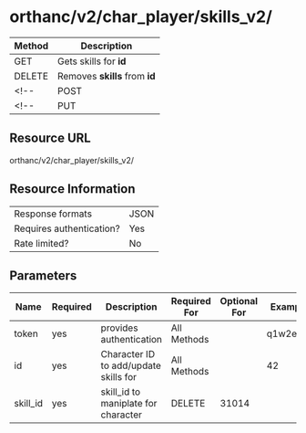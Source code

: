 # orthanc/v2/char_player/skills_v2/

| Method | Description                            |
| ------ | -------------------------------------- |
| GET    | Gets skills for **id**                 |
| DELETE | Removes **skills** from **id**         |
<!-- | POST   | Adds **skills** for **id**             | -->
<!-- | PUT    | Replaces value of **skills** on **id** | -->

## Resource URL
orthanc/v2/char_player/skills_v2/

## Resource Information
|                          |      |
| ------------------------ | ---- |
| Response formats         | JSON |
| Requires authentication? | Yes  |
| Rate limited?            | No   |

## Parameters
| Name     | Required | Description                           | Required For | Optional For | Example  |
| -------- | -------- | ------------------------------------- | ------------ | ------------ | -------- |
| token    | yes      | provides authentication               | All Methods  |              | q1w2e3r4 |
| id       | yes      | Character ID to add/update skills for | All Methods  |              | 42       |
| skill_id | yes      | skill_id to maniplate for character   | DELETE       | 31014        |          |



